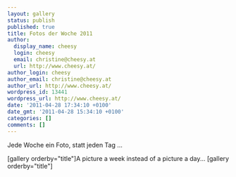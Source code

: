 ```yaml
---
layout: gallery
status: publish
published: true
title: Fotos der Woche 2011
author:
  display_name: cheesy
  login: cheesy
  email: christine@cheesy.at
  url: http://www.cheesy.at/
author_login: cheesy
author_email: christine@cheesy.at
author_url: http://www.cheesy.at/
wordpress_id: 13441
wordpress_url: http://www.cheesy.at/
date: '2011-04-28 17:34:10 +0100'
date_gmt: '2011-04-28 15:34:10 +0100'
categories: []
comments: []
---
```

<!--:de-->Jede Woche ein Foto, statt jeden Tag ...
[gallery orderby="title"]<!--:--><!--:en-->A picture a week instead of a picture a day...
[gallery orderby="title"]<!--:-->
